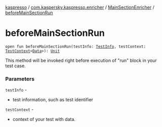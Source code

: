 [kaspresso](../../index.md) / [com.kaspersky.kaspresso.enricher](../index.md) / [MainSectionEnricher](index.md) / [beforeMainSectionRun](./before-main-section-run.md)

# beforeMainSectionRun

`open fun beforeMainSectionRun(testInfo: `[`TestInfo`](../../com.kaspersky.kaspresso.testcases.models.info/-test-info/index.md)`, testContext: `[`TestContext`](../../com.kaspersky.kaspresso.testcases.core.testcontext/-test-context/index.md)`<`[`Data`](index.md#Data)`>): `[`Unit`](https://kotlinlang.org/api/latest/jvm/stdlib/kotlin/-unit/index.html)

This method will be invoked right before execution of "run" block in your test case.

### Parameters

`testInfo` -
* test information, such as test identifier

`testContext` -
* context of your test with data.
